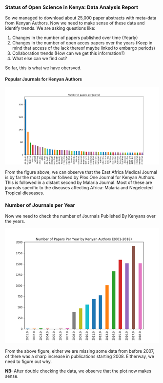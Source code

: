 ### Status of Open Science in Kenya: Data Analysis Report

So we managed to download about 25,000 paper abstracts with meta-data from Kenyan Authors. 
Now we need to make sense of these data and identify trends. We are asking questions like:

1. Changes in the number of papers published over time (Yearly)
2. Changes in the number of open acces papers over the years (Keep in mind that access of the 
lack thereof maybe linked to embargo periods)
3. Collaboration trends (How can we get this information?)
4. What else can we find out?

So far, this is what we have obersved. 


#### Popular Journals for Kenyan Authors
![Image](plots/papers_per_jornal.png)

From the figure above, we can observe that the East Africa Medical Journal is by far the most 
popular follwed by Plos One Journal for Kenyan Authors. This is followed in a distant second by 
Malaria Journal. Most of these are journals specific to the diseases affecting Africa: Malaria 
and Negelected Tropical dieseases. 


### Number of Journals per Year

Now we need to check the number of Journals Published By Kenyans over the years. 

![peryear](plots/papers_per_year.png)

From the above figure, either we are missing some data from before 2007, of there was a sharp 
increase in publications starting 2008. Eitherway, we need to figure out why. 

**NB:** After double checking the data, we observe that the plot now makes sense.
